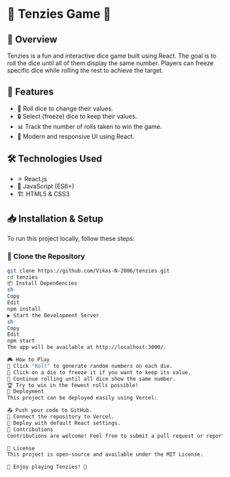 # 🎲 Tenzies Game 🎲

## 🚀 Overview
Tenzies is a fun and interactive dice game built using React. The goal is to roll the dice until all of them display the same number. Players can freeze specific dice while rolling the rest to achieve the target.

## 🌟 Features
- 🎲 Roll dice to change their values.
- 🔒 Select (freeze) dice to keep their values.
- 📊 Track the number of rolls taken to win the game.
- 🎨 Modern and responsive UI using React.

## 🛠 Technologies Used
- ⚛️ React.js
- 📜 JavaScript (ES6+)
- 🏗 HTML5 & CSS3

## 📥 Installation & Setup
To run this project locally, follow these steps:

### 📂 Clone the Repository

```sh
git clone https://github.com/Vikas-N-2006/tenzies.git
cd tenzies
📦 Install Dependencies
sh
Copy
Edit
npm install
▶️ Start the Development Server
sh
Copy
Edit
npm start
The app will be available at http://localhost:3000/.

🎮 How to Play
🎲 Click "Roll" to generate random numbers on each die.
🛑 Click on a die to freeze it if you want to keep its value.
🔄 Continue rolling until all dice show the same number.
🏆 Try to win in the fewest rolls possible!
🚀 Deployment
This project can be deployed easily using Vercel:

📤 Push your code to GitHub.
🔗 Connect the repository to Vercel.
🚀 Deploy with default React settings.
🤝 Contributions
Contributions are welcome! Feel free to submit a pull request or report issues.

📜 License
This project is open-source and available under the MIT License.

🎉 Enjoy playing Tenzies! 🎲